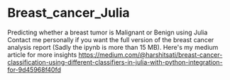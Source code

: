 # Breast_cancer_Julia
Predicting whether a breast tumor is Malignant or Benign using Julia
Contact me personally if you want the full version of the breast cancer analysis report (Sadly the ipynb is more than 15 MB).
Here's my medium article for more insights https://medium.com/@harshitsati/breast-cancer-classification-using-different-classifiers-in-julia-with-python-integration-for-9d45968f40fd

